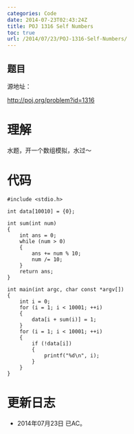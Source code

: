 ```yaml
---
categories: Code
date: 2014-07-23T02:43:24Z
title: POJ 1316 Self Numbers
toc: true
url: /2014/07/23/POJ-1316-Self-Numbers/
---
```


## 题目
源地址：

http://poj.org/problem?id=1316

# 理解
水题，开一个数组模拟，水过～

<!--more-->

# 代码

```
#include <stdio.h>

int data[10010] = {0};

int sum(int num)
{
    int ans = 0;
    while (num > 0)
    {
        ans += num % 10;
        num /= 10;
    }
    return ans;
}

int main(int argc, char const *argv[])
{
    int i = 0;
    for (i = 1; i < 10001; ++i)
    {
        data[i + sum(i)] = 1;
    }
    for (i = 1; i < 10001; ++i)
    {
        if (!data[i])
        {
            printf("%d\n", i);
        }
    }
}

```

# 更新日志
- 2014年07月23日 已AC。